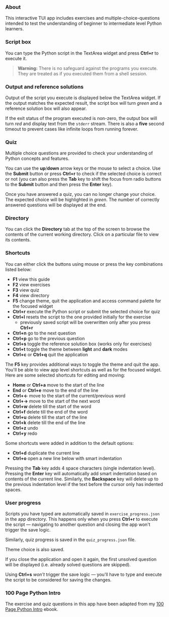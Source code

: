### About

This interactive TUI app includes exercises and multiple-choice-questions intended to test the understanding of beginner to intermediate level Python learners.

### Script box

You can type the Python script in the TextArea widget and press **Ctrl+r** to execute it.

> **Warning:** There is no safeguard against the programs you execute. They are treated as if you executed them from a shell session.

### Output and reference solutions

Output of the script you execute is displayed below the TextArea widget. If the output matches the expected result, the script box will turn *green* and a reference solution box will also appear.

If the exit status of the program executed is non-zero, the output box will turn *red* and display text from the `stderr` stream. There is also a **five** second timeout to prevent cases like infinite loops from running forever.

### Quiz

Multiple choice questions are provided to check your understanding of Python concepts and features.

You can use the **up**/**down** arrow keys or the mouse to select a choice. Use the **Submit** button or press **Ctrl+r** to check if the selected choice is correct or not (you can also press the **Tab** key to shift the focus from radio buttons to the **Submit** button and then press the **Enter** key).

Once you have answered a quiz, you can no longer change your choice. The expected choice will be highlighted in *green*. The number of correctly answered questions will be displayed at the end.

### Directory

You can click the **Directory** tab at the top of the screen to browse the contents of the current working directory. Click on a particular file to view its contents.

### Shortcuts

You can either click the buttons using mouse or press the key combinations listed below:

* **F1** view this guide
* **F2** view exercises
* **F3** view quiz
* **F4** view directory
* **F5** change theme, quit the application and access command palette for the focused widget
* **Ctrl+r** execute the Python script or submit the selected choice for quiz
* **Ctrl+l** resets the script to the one provided initially for the exercise
    * previously saved script will be overwritten only after you press **Ctrl+r**
* **Ctrl+n** go to the next question
* **Ctrl+p** go to the previous question
* **Ctrl+s** toggle the reference solution box (works only for exercises)
* **Ctrl+t** toggle the theme between **light** and **dark** modes
* **Ctrl+c** or **Ctrl+q** quit the application

The **F5** key provides additional ways to toggle the theme and quit the app. You'll be able to view app level shortcuts as well as for the focused widget. Here are some selected shortcuts for editing and moving:

* **Home** or **Ctrl+a** move to the start of the line
* **End** or **Ctrl+e** move to the end of the line
* **Ctrl+←** move to the start of the current/previous word
* **Ctrl+→** move to the start of the next word
* **Ctrl+w** delete till the start of the word
* **Ctrl+f** delete till the end of the word
* **Ctrl+u** delete till the start of the line
* **Ctrl+k** delete till the end of the line
* **Ctrl+z** undo
* **Ctrl+y** redo

Some shortcuts were added in addition to the default options:

* **Ctrl+d** duplicate the current line
* **Ctrl+o** open a new line below with smart indentation

Pressing the **Tab** key adds 4 space characters (single indentation level). Pressing the **Enter** key will automatically add smart indentation based on contents of the current line. Similarly, the **Backspace** key will delete up to the previous indentation level if the text before the cursor only has indented spaces.

### User progress

Scripts you have typed are automatically saved in `exercise_progress.json` in the app directory. This happens only when you press **Ctrl+r** to execute the script — navigating to another question and closing the app won't trigger the save logic.

Similarly, quiz progress is saved in the `quiz_progress.json` file.

Theme choice is also saved.

If you close the application and open it again, the first unsolved question will be displayed (i.e. already solved questions are skipped).

Using **Ctrl+s** *won't* trigger the save logic — you'll have to type and execute the script to be considered for saving the changes.

### 100 Page Python Intro

The exercise and quiz questions in this app have been adapted from my [100 Page Python Intro](https://github.com/learnbyexample/100_page_python_intro) ebook.

